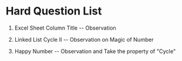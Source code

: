 # Hard Question List

1. Excel Sheet Column Title  -- Observation

2. Linked List Cycle II -- Observation on Magic of Number

3. Happy Number -- Observation and Take the property of "Cycle"




